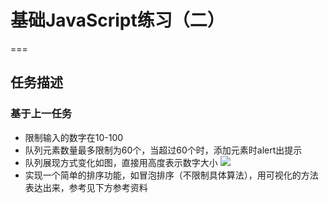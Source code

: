 # 基础JavaScript练习（二）
===
## 任务描述
### 基于上一任务
* 限制输入的数字在10-100
* 队列元素数量最多限制为60个，当超过60个时，添加元素时alert出提示
* 队列展现方式变化如图，直接用高度表示数字大小
![](http://7xrp04.com1.z0.glb.clouddn.com/task_2_19_1.jpg)<br>
* 实现一个简单的排序功能，如冒泡排序（不限制具体算法），用可视化的方法表达出来，参考见下方参考资料
